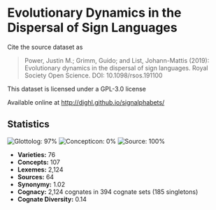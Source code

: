 # Evolutionary Dynamics in the Dispersal of Sign Languages

Cite the source dataset as

> Power, Justin M.; Grimm, Guido; and List, Johann-Mattis (2019): Evolutionary dynamics in the dispersal of sign languages. Royal Society Open Science. DOI: 10.1098/rsos.191100

This dataset is licensed under a GPL-3.0 license

Available online at http://dighl.github.io/signalphabets/

## Statistics


![Glottolog: 97%](https://img.shields.io/badge/Glottolog-97%25-green.svg "Glottolog: 97%")
![Concepticon: 0%](https://img.shields.io/badge/Concepticon-0%25-red.svg "Concepticon: 0%")
![Source: 100%](https://img.shields.io/badge/Source-100%25-brightgreen.svg "Source: 100%")

- **Varieties:** 76
- **Concepts:** 107
- **Lexemes:** 2,124
- **Sources:** 64
- **Synonymy:** 1.02
- **Cognacy:** 2,124 cognates in 394 cognate sets (185 singletons)
- **Cognate Diversity:** 0.14